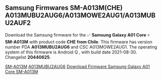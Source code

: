 <h2>Samsung Firmwares SM-A013M(CHE) A013MUBU2AUG6/A013MOWE2AUG1/A013MUBU2AUF2</h2>
Download the Samsung firmware for the ✅ <strong>Samsung Galaxy A01 Core </strong> ⭐ <strong>SM-A013M</strong> with product code <strong>CHE</strong> <strong> from Chile</strong>. This firmware has version number PDA <strong>A013MUBU2AUG6</strong> and CSC A013MOWE2AUG1. The operating system of this firmware is Android Q , with build date 2021-08-30. Changelist <strong>20440625</strong>.


[SM-A013M](https://samfirm.shop/samsung/model/SM-A013M)
[A013MUBU2AUG6](https://samfirm.shop/samsung/pda/A013MUBU2AUG6)
[Download Firmware Samsung Galaxy A01 Core SM-A013M](https://samfirm.shop/samsung/firmware/452111)
